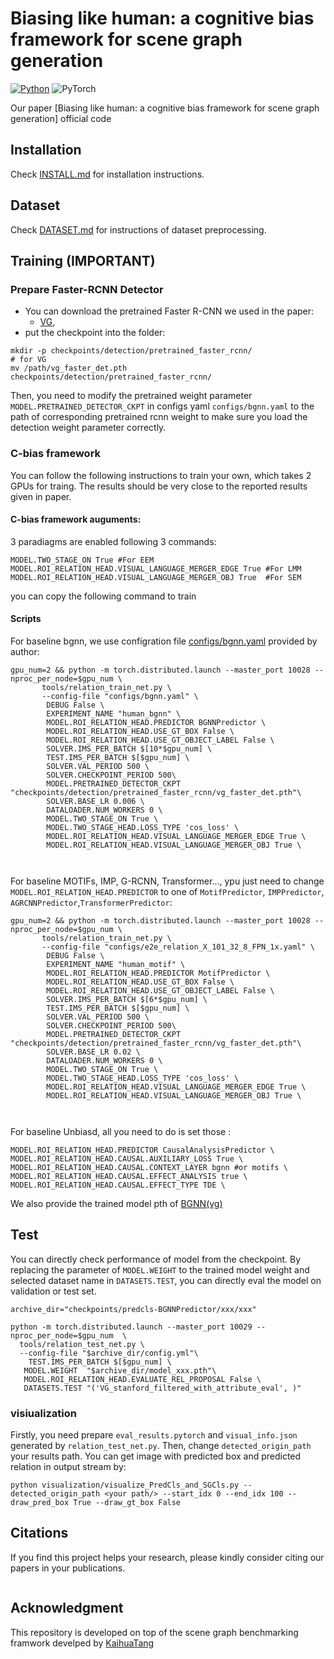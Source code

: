 # Biasing like human: a cognitive bias framework for scene graph generation

[![Python](https://img.shields.io/badge/python-3.7-blue.svg)](https://www.python.org/)
![PyTorch](https://img.shields.io/badge/pytorch-1.4.0-%237732a8)

Our paper [Biasing like human: a cognitive bias framework for scene graph generation] official code
<!-- (https://arxiv.org/abs/2104.00308) has been accepted by CVPR 2021. -->

## Installation

Check [INSTALL.md](INSTALL.md) for installation instructions.

## Dataset

Check [DATASET.md](DATASET.md) for instructions of dataset preprocessing.

## Training **(IMPORTANT)**

### Prepare Faster-RCNN Detector
- You can download the pretrained Faster R-CNN we used in the paper: 
  - [VG](https://shanghaitecheducn-my.sharepoint.com/:u:/g/personal/lirj2_shanghaitech_edu_cn/EQIy64T-EK9Er9y8kVCDaukB79gJwfSsEIbey9g0Xag6lg?e=wkKHJs), 
- put the checkpoint into the folder:
```
mkdir -p checkpoints/detection/pretrained_faster_rcnn/
# for VG
mv /path/vg_faster_det.pth checkpoints/detection/pretrained_faster_rcnn/
```

Then, you need to modify the pretrained weight parameter `MODEL.PRETRAINED_DETECTOR_CKPT` in configs yaml `configs/bgnn.yaml` to the path of corresponding pretrained rcnn weight to make sure you load the detection weight parameter correctly.



### C-bias framework
You can follow the following instructions to train your own, which takes 2 GPUs for traing. The results should be very close to the reported results given in paper.
#### C-bias framework auguments:
3 paradiagms are enabled following 3 commands:
```
MODEL.TWO_STAGE_ON True #For EEM
MODEL.ROI_RELATION_HEAD.VISUAL_LANGUAGE_MERGER_EDGE True #For LMM
MODEL.ROI_RELATION_HEAD.VISUAL_LANGUAGE_MERGER_OBJ True  #For SEM
```
you can copy the following command to train
#### Scripts
For baseline bgnn, we use configration file [configs/bgnn.yaml](configs/bgnn.yaml) provided by author:
```
gpu_num=2 && python -m torch.distributed.launch --master_port 10028 --nproc_per_node=$gpu_num \
       tools/relation_train_net.py \
       --config-file "configs/bgnn.yaml" \
        DEBUG False \
        EXPERIMENT_NAME "human_bgnn" \
        MODEL.ROI_RELATION_HEAD.PREDICTOR BGNNPredictor \
        MODEL.ROI_RELATION_HEAD.USE_GT_BOX False \
        MODEL.ROI_RELATION_HEAD.USE_GT_OBJECT_LABEL False \
        SOLVER.IMS_PER_BATCH $[10*$gpu_num] \
        TEST.IMS_PER_BATCH $[$gpu_num] \
        SOLVER.VAL_PERIOD 500 \
        SOLVER.CHECKPOINT_PERIOD 500\
        MODEL.PRETRAINED_DETECTOR_CKPT "checkpoints/detection/pretrained_faster_rcnn/vg_faster_det.pth"\
        SOLVER.BASE_LR 0.006 \
        DATALOADER.NUM_WORKERS 0 \
        MODEL.TWO_STAGE_ON True \
        MODEL.TWO_STAGE_HEAD.LOSS_TYPE 'cos_loss' \
        MODEL.ROI_RELATION_HEAD.VISUAL_LANGUAGE_MERGER_EDGE True \
        MODEL.ROI_RELATION_HEAD.VISUAL_LANGUAGE_MERGER_OBJ True \
        
        
```
For baseline MOTIFs, IMP, G-RCNN, Transformer..., ypu just need to change `MODEL.ROI_RELATION_HEAD.PREDICTOR` to one of `MotifPredictor`, `IMPPredictor`, `AGRCNNPredictor`,`TransformerPredictor`:
```
gpu_num=2 && python -m torch.distributed.launch --master_port 10028 --nproc_per_node=$gpu_num \
       tools/relation_train_net.py \
       --config-file "configs/e2e_relation_X_101_32_8_FPN_1x.yaml" \
        DEBUG False \
        EXPERIMENT_NAME "human_motif" \
        MODEL.ROI_RELATION_HEAD.PREDICTOR MotifPredictor \
        MODEL.ROI_RELATION_HEAD.USE_GT_BOX False \
        MODEL.ROI_RELATION_HEAD.USE_GT_OBJECT_LABEL False \
        SOLVER.IMS_PER_BATCH $[6*$gpu_num] \
        TEST.IMS_PER_BATCH $[$gpu_num] \
        SOLVER.VAL_PERIOD 500 \
        SOLVER.CHECKPOINT_PERIOD 500\
        MODEL.PRETRAINED_DETECTOR_CKPT "checkpoints/detection/pretrained_faster_rcnn/vg_faster_det.pth"\
        SOLVER.BASE_LR 0.02 \
        DATALOADER.NUM_WORKERS 0 \
        MODEL.TWO_STAGE_ON True \
        MODEL.TWO_STAGE_HEAD.LOSS_TYPE 'cos_loss' \
        MODEL.ROI_RELATION_HEAD.VISUAL_LANGUAGE_MERGER_EDGE True \
        MODEL.ROI_RELATION_HEAD.VISUAL_LANGUAGE_MERGER_OBJ True \
        
        
```
For baseline Unbiasd, all you need to do is set those :
```
MODEL.ROI_RELATION_HEAD.PREDICTOR CausalAnalysisPredictor \
MODEL.ROI_RELATION_HEAD.CAUSAL.AUXILIARY_LOSS True \
MODEL.ROI_RELATION_HEAD.CAUSAL.CONTEXT_LAYER bgnn #or motifs \
MODEL.ROI_RELATION_HEAD.CAUSAL.EFFECT_ANALYSIS true \
MODEL.ROI_RELATION_HEAD.CAUSAL.EFFECT_TYPE TDE \
```
We also provide the trained model pth of [BGNN(vg)](https://shanghaitecheducn-my.sharepoint.com/:u:/g/personal/lirj2_shanghaitech_edu_cn/Ee4PdxluTphEicUDckJIfmEBisAyUgkjeuerN_rjrG1CIw?e=pgr8a5) 



## Test
You can directly check performance of model from the checkpoint. By replacing the parameter of `MODEL.WEIGHT` to the trained model weight and selected dataset name in `DATASETS.TEST`, you can directly eval the model on validation or test set.
```
archive_dir="checkpoints/predcls-BGNNPredictor/xxx/xxx"

python -m torch.distributed.launch --master_port 10029 --nproc_per_node=$gpu_num  \
  tools/relation_test_net.py \
  --config-file "$archive_dir/config.yml"\
    TEST.IMS_PER_BATCH $[$gpu_num] \
   MODEL.WEIGHT  "$archive_dir/model_xxx.pth"\
   MODEL.ROI_RELATION_HEAD.EVALUATE_REL_PROPOSAL False \
   DATASETS.TEST "('VG_stanford_filtered_with_attribute_eval', )"

```
### visiualization
Firstly, you need prepare `eval_results.pytorch` and `visual_info.json` generated by `relation_test_net.py`. Then, change `detected_origin_path` your results path. You can get image with predicted box and predicted relation in output stream by:
```
python visualization/visualize_PredCls_and_SGCls.py --detected_origin_path <your path/> --start_idx 0 --end_idx 100 --draw_pred_box True --draw_gt_box False 
```

## Citations

If you find this project helps your research, please kindly consider citing our papers in your publications.

```

```


## Acknowledgment
This repository is developed on top of the scene graph benchmarking framwork develped by [KaihuaTang](https://github.com/KaihuaTang/Scene-Graph-Benchmark.pytorch)
